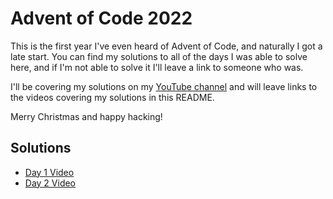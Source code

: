 # Advent of Code 2022

This is the first year I've even heard of Advent of Code, and naturally I got a late start. You can find my solutions to all of the days I was able to solve here, and if I'm not able to solve it I'll leave a link to someone who was.

I'll be covering my solutions on my [YouTube channel](https://youtube.com/@valhalla_dev) and will leave links to the videos covering my solutions in this README.

Merry Christmas and happy hacking!


## Solutions

- [Day 1 Video](https://youtu.be/fOZqgTK4Iro)
- [Day 2 Video](https://youtu.be/LRgoDIDi85o)
